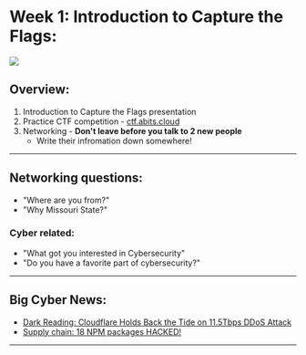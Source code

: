 # Week 1: Introduction to Capture the Flags:

![](https://media3.giphy.com/media/v1.Y2lkPTc5MGI3NjExOGZybXltanVoeTkyZ2VlbWg1cWI5emcyZDhvYm4xN3hyd2x1a3czeSZlcD12MV9pbnRlcm5hbF9naWZfYnlfaWQmY3Q9Zw/LcfBYS8BKhCvK/giphy.gif)

## Overview:
1. Introduction to Capture the Flags presentation
2. Practice CTF competition - [ctf.abits.cloud](ctf.abits.cloud)
3. Networking - **Don't leave before you talk to 2 new people**
    - Write their infromation down somewhere!

---

## Networking questions:
- "Where are you from?"
- "Why Missouri State?"
### Cyber related:
- "What got you interested in Cybersecurity"
- "Do you have a favorite part of cybersecurity?"

---
## Big Cyber News: 
- [Dark Reading: Cloudflare Holds Back the Tide on 11.5Tbps DDoS Attack](https://www.darkreading.com/cyberattacks-data-breaches/cloudflare-ddos-attacks-new-heights)
- [Supply chain: 18 NPM packages HACKED!](https://krebsonsecurity.com/2025/09/18-popular-code-packages-hacked-rigged-to-steal-crypto/)

---
